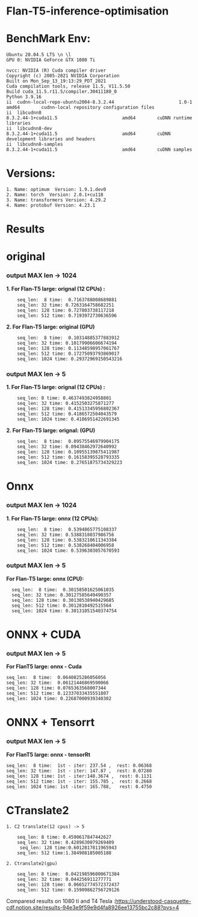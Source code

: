 # Flan-T5-inference-optimisation

# BenchMark Env:
    Ubuntu 20.04.5 LTS \n \l  
    GPU 0: NVIDIA GeForce GTX 1080 Ti   

    nvcc: NVIDIA (R) Cuda compiler driver  
    Copyright (c) 2005-2021 NVIDIA Corporation  
    Built on Mon_Sep_13_19:13:29_PDT_2021  
    Cuda compilation tools, release 11.5, V11.5.50  
    Build cuda_11.5.r11.5/compiler.30411180_0  
    Python 3.9.16  
    ii  cudnn-local-repo-ubuntu2004-8.3.2.44                        1.0-1                                      amd64        cudnn-local repository configuration files  
    ii  libcudnn8                                                   8.3.2.44-1+cuda11.5                        amd64        cuDNN runtime libraries  
    ii  libcudnn8-dev                                               8.3.2.44-1+cuda11.5                        amd64        cuDNN development libraries and headers  
    ii  libcudnn8-samples                                           8.3.2.44-1+cuda11.5                        amd64        cuDNN samples  

# Versions:
    1. Name: optimum  Version: 1.9.1.dev0   
    2. Name: torch  Version: 2.0.1+cu118  
    3. Name: transformers Version: 4.29.2
    4. Name: protobuf Version: 4.23.1

# Results
# original
### output  MAX len → 1024
**1. For Flan-T5 large: orignal (12 CPUs) :**

        seq_len:  8 time:  0.7163788008689881
        seq_len: 32 time: 0.7263164758682251
        seq_len: 128 time: 0.727803738117218
        seq_len: 512 time: 0.7193972730636596

**2. For Flan-T5 large: original (GPU)**

        seq_len:  8 time:  0.10314885377883912
        seq_len: 32 time: 0.10179906606674194
        seq_len: 128 time: 0.11348598957061767
        seq_len: 512 time: 0.17275093793869017
        seq_len: 1024 time: 0.29372969150543216

### output  MAX len → 5  
**1. For Flan-T5 large: orignal (12 CPUs) :**

        seq_len: 8 time: 0.4637493824958801  
        seq_len: 32 time: 0.4152503275871277  
        seq_len: 128 time: 0.41513345956802367  
        seq_len: 512 time: 0.4186572504043579  
        seq_len: 1024 time: 0.4186951422691345  

**2. For Flan-T5 large: orignal: (GPU)** 

        seq_len:  8 time:  0.09575546979904175
        seq_len: 32 time: 0.09438462972640992
        seq_len: 128 time: 0.10955139875411987
        seq_len: 512 time: 0.16158395528793335
        seq_len: 1024 time: 0.27651875734329223

# Onnx
### output  MAX len → 1024  
**1. For Flan-T5 large: onnx (12 CPUs):**  

        seq_len:  8 time:  0.5394865775108337  
        seq_len: 32 time: 0.5388318037986756  
        seq_len: 128 time: 0.5383210611343384  
        seq_len: 512 time: 0.538268404006958  
        seq_len: 1024 time: 0.5396303057670593  
        
### output  MAX len → 5  
**For Flan-T5 large: onnx (CPU):**  

      seq_len:  8 time:  0.30158501625061035  
      seq_len: 32 time: 0.30127585649490357  
      seq_len: 128 time: 0.30130538940429685  
      seq_len: 512 time: 0.3012810492515564  
      seq_len: 1024 time: 0.30131051540374754  
# ONNX + CUDA
### output  MAX len → 5  
**For FlanT5 large: onnx - Cuda**

    seq_len:  8 time:  0.0640825286056056
    seq_len: 32 time:  0.06121446869590066   
    seq_len: 128 time: 0.0765363568007344
    seq_len: 512 time: 0.12337033435551807
    seq_len: 1024 time: 0.22687000939340302 
# ONNX + Tensorrt
### output  MAX len → 5  
**For FlanT5 large: onnx - tensorRt**

    seq_len:  8 time:  1st - iter: 237.54 ,  rest: 0.06368    
    seq_len: 32 time:  1st - iter: 147.87 ,  rest: 0.07280   
    seq_len: 128 time: 1st - iter:148.3674 ,  rest: 0.1131  
    seq_len: 512 time: 1st - iter: 155.785 ,  rest: 0.2668  
    seq_len: 1024 time: 1st -iter: 165.788,   rest: 0.4750   

# CTranslate2
    1. C2 translate(12 cpus) -> 5

        seq_len: 8 time: 0.4590617847442627  
        seq_len: 32 time: 0.4289630079269409
         seq_len: 128 time:0.6012817811965943
        seq_len: 512 time:1.384908185005188

    2. Ctranslate2(gpu)  

        seq_len: 8 time:  0.042198596000671384 
        seq_len: 32 time: 0.044256911277771
        seq_len: 128 time: 0.06652774572372437
        seq_len: 512 time: 0.15909862756729126 
Comparesd results on 1080 ti and T4 Tesla :https://understood-casquette-cdf.notion.site/results-94e3e9f59e9d4fa8926ee13755bc2c88?pvs=4
